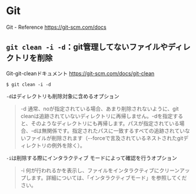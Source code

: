 # Git

Git - Reference
https://git-scm.com/docs

## `git clean -i -d`：git管理してないファイルやディレクトリを削除

Git-git-cleanドキュメント
https://git-scm.com/docs/git-clean

```
$ git clean -i -d
```
`-d`はディレクトリも削除対象に含めるオプション
>-d
通常、noが指定されている場合、あまり削除されないように、git cleanは追跡されていないディレクトリに再帰しません。-dを指定すると、そのようなディレクトリにも再帰しま​​す。パスが指定されている場合、-dは無関係です。指定されたパスに一致するすべての追跡されていないファイルが削除されます（--forceで言及されているネストされたgitディレクトリの例外を除く）。

`-i`は削除する際にインタラクティブ モードによって確認を行うオプション
>-i
何が行われるかを表示し、ファイルをインタラクティブにクリーンアップします。詳細については、「インタラクティブモード」を参照してください。